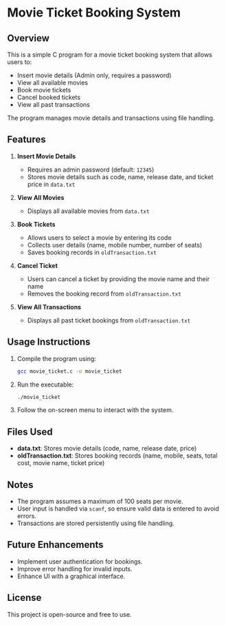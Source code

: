 # Movie Ticket Booking System

## Overview
This is a simple C program for a movie ticket booking system that allows users to:
- Insert movie details (Admin only, requires a password)
- View all available movies
- Book movie tickets
- Cancel booked tickets
- View all past transactions

The program manages movie details and transactions using file handling.

## Features
1. **Insert Movie Details**
   - Requires an admin password (default: `12345`)
   - Stores movie details such as code, name, release date, and ticket price in `data.txt`

2. **View All Movies**
   - Displays all available movies from `data.txt`

3. **Book Tickets**
   - Allows users to select a movie by entering its code
   - Collects user details (name, mobile number, number of seats)
   - Saves booking records in `oldTransaction.txt`
   
4. **Cancel Ticket**
   - Users can cancel a ticket by providing the movie name and their name
   - Removes the booking record from `oldTransaction.txt`

5. **View All Transactions**
   - Displays all past ticket bookings from `oldTransaction.txt`

## Usage Instructions
1. Compile the program using:
   ```sh
   gcc movie_ticket.c -o movie_ticket
   ```
   
2. Run the executable:
   ```sh
   ./movie_ticket
   ```
   
3. Follow the on-screen menu to interact with the system.

## Files Used
- **data.txt**: Stores movie details (code, name, release date, price)
- **oldTransaction.txt**: Stores booking records (name, mobile, seats, total cost, movie name, ticket price)

## Notes
- The program assumes a maximum of 100 seats per movie.
- User input is handled via `scanf`, so ensure valid data is entered to avoid errors.
- Transactions are stored persistently using file handling.

## Future Enhancements
- Implement user authentication for bookings.
- Improve error handling for invalid inputs.
- Enhance UI with a graphical interface.

## License
This project is open-source and free to use.

